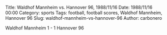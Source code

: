 Title: Waldhof Mannheim vs. Hannover 96, 1988/11/16
Date: 1988/11/16 00:00
Category: sports
Tags: football, football scores, Waldhof Mannheim, Hannover 96
Slug: waldhof-mannheim-vs-hannover-96
Author: carbonero


Waldhof Mannheim 1 - 1 Hannover 96
